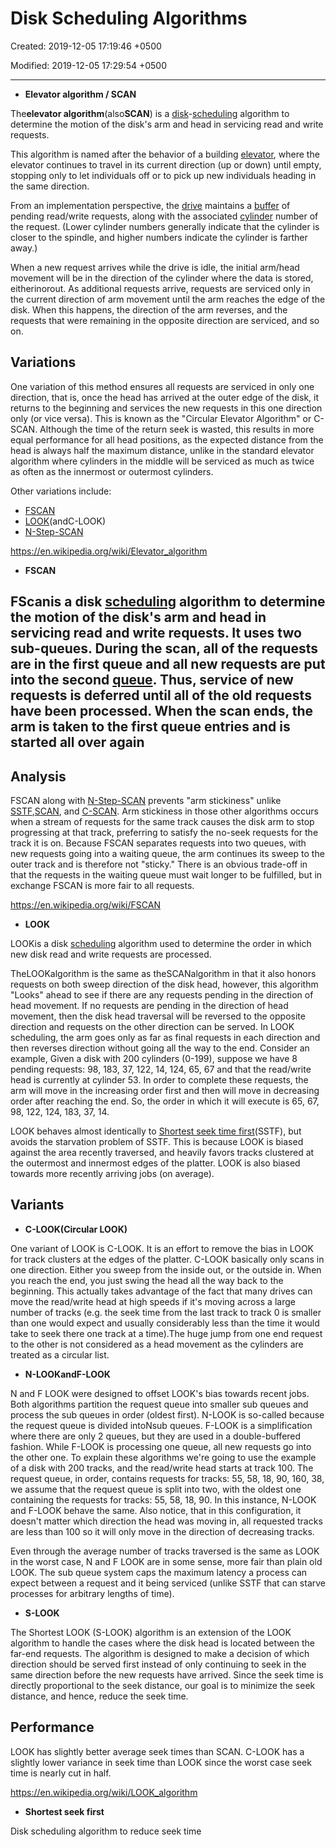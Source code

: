 # Disk Scheduling Algorithms

Created: 2019-12-05 17:19:46 +0500

Modified: 2019-12-05 17:29:54 +0500

---

- **Elevator algorithm / SCAN**

The**elevator algorithm**(also**SCAN**) is a [disk](https://en.wikipedia.org/wiki/Hard_disk)-[scheduling](https://en.wikipedia.org/wiki/I/O_scheduling) algorithm to determine the motion of the disk's arm and head in servicing read and write requests.

This algorithm is named after the behavior of a building [elevator](https://en.wikipedia.org/wiki/Elevator), where the elevator continues to travel in its current direction (up or down) until empty, stopping only to let individuals off or to pick up new individuals heading in the same direction.

From an implementation perspective, the [drive](https://en.wikipedia.org/wiki/Disk_drive) maintains a [buffer](https://en.wikipedia.org/wiki/Data_buffer) of pending read/write requests, along with the associated [cylinder](https://en.wikipedia.org/wiki/Cylinder_(disk_drive)) number of the request. (Lower cylinder numbers generally indicate that the cylinder is closer to the spindle, and higher numbers indicate the cylinder is farther away.)

When a new request arrives while the drive is idle, the initial arm/head movement will be in the direction of the cylinder where the data is stored, eitherinorout. As additional requests arrive, requests are serviced only in the current direction of arm movement until the arm reaches the edge of the disk. When this happens, the direction of the arm reverses, and the requests that were remaining in the opposite direction are serviced, and so on.

## Variations

One variation of this method ensures all requests are serviced in only one direction, that is, once the head has arrived at the outer edge of the disk, it returns to the beginning and services the new requests in this one direction only (or vice versa). This is known as the "Circular Elevator Algorithm" or C-SCAN. Although the time of the return seek is wasted, this results in more equal performance for all head positions, as the expected distance from the head is always half the maximum distance, unlike in the standard elevator algorithm where cylinders in the middle will be serviced as much as twice as often as the innermost or outermost cylinders.

Other variations include:

- [FSCAN](https://en.wikipedia.org/wiki/FSCAN)
- [LOOK](https://en.wikipedia.org/wiki/LOOK_algorithm)(andC-LOOK)
- [N-Step-SCAN](https://en.wikipedia.org/wiki/N-Step-SCAN)

<https://en.wikipedia.org/wiki/Elevator_algorithm>

- **FSCAN**

## FScanis a disk [scheduling](https://en.wikipedia.org/wiki/I/O_scheduling) algorithm to determine the motion of the disk's arm and head in servicing read and write requests. It uses two sub-queues. During the scan, all of the requests are in the first queue and all new requests are put into the second [queue](https://en.wikipedia.org/wiki/Queue_(data_structure)). Thus, service of new requests is deferred until all of the old requests have been processed. When the scan ends, the arm is taken to the first queue entries and is started all over again

## Analysis

FSCAN along with [N-Step-SCAN](https://en.wikipedia.org/wiki/N-Step-SCAN) prevents "arm stickiness" unlike [SSTF](https://en.wikipedia.org/wiki/Shortest_seek_first),[SCAN](https://en.wikipedia.org/wiki/Elevator_algorithm), and [C-SCAN](https://en.wikipedia.org/wiki/C-SCAN). Arm stickiness in those other algorithms occurs when a stream of requests for the same track causes the disk arm to stop progressing at that track, preferring to satisfy the no-seek requests for the track it is on. Because FSCAN separates requests into two queues, with new requests going into a waiting queue, the arm continues its sweep to the outer track and is therefore not "sticky." There is an obvious trade-off in that the requests in the waiting queue must wait longer to be fulfilled, but in exchange FSCAN is more fair to all requests.

<https://en.wikipedia.org/wiki/FSCAN>

- **LOOK**

LOOKis a disk [scheduling](https://en.wikipedia.org/wiki/I/O_scheduling) algorithm used to determine the order in which new disk read and write requests are processed.

TheLOOKalgorithm is the same as theSCANalgorithm in that it also honors requests on both sweep direction of the disk head, however, this algorithm "Looks" ahead to see if there are any requests pending in the direction of head movement. If no requests are pending in the direction of head movement, then the disk head traversal will be reversed to the opposite direction and requests on the other direction can be served. In LOOK scheduling, the arm goes only as far as final requests in each direction and then reverses direction without going all the way to the end. Consider an example, Given a disk with 200 cylinders (0-199), suppose we have 8 pending requests: 98, 183, 37, 122, 14, 124, 65, 67 and that the read/write head is currently at cylinder 53. In order to complete these requests, the arm will move in the increasing order first and then will move in decreasing order after reaching the end. So, the order in which it will execute is 65, 67, 98, 122, 124, 183, 37, 14.

LOOK behaves almost identically to [Shortest seek time first](https://en.wikipedia.org/wiki/Shortest_seek_time_first)(SSTF), but avoids the starvation problem of SSTF. This is because LOOK is biased against the area recently traversed, and heavily favors tracks clustered at the outermost and innermost edges of the platter. LOOK is also biased towards more recently arriving jobs (on average).

## Variants

- **C-LOOK(Circular LOOK)**

One variant of LOOK is C-LOOK. It is an effort to remove the bias in LOOK for track clusters at the edges of the platter. C-LOOK basically only scans in one direction. Either you sweep from the inside out, or the outside in. When you reach the end, you just swing the head all the way back to the beginning. This actually takes advantage of the fact that many drives can move the read/write head at high speeds if it's moving across a large number of tracks (e.g. the seek time from the last track to track 0 is smaller than one would expect and usually considerably less than the time it would take to seek there one track at a time).The huge jump from one end request to the other is not considered as a head movement as the cylinders are treated as a circular list.

- **N-LOOKandF-LOOK**

N and F LOOK were designed to offset LOOK's bias towards recent jobs. Both algorithms partition the request queue into smaller sub queues and process the sub queues in order (oldest first). N-LOOK is so-called because the request queue is divided intoNsub queues. F-LOOK is a simplification where there are only 2 queues, but they are used in a double-buffered fashion. While F-LOOK is processing one queue, all new requests go into the other one. To explain these algorithms we're going to use the example of a disk with 200 tracks, and the read/write head starts at track 100. The request queue, in order, contains requests for tracks: 55, 58, 18, 90, 160, 38, we assume that the request queue is split into two, with the oldest one containing the requests for tracks: 55, 58, 18, 90. In this instance, N-LOOK and F-LOOK behave the same. Also notice, that in this configuration, it doesn't matter which direction the head was moving in, all requested tracks are less than 100 so it will only move in the direction of decreasing tracks.

Even through the average number of tracks traversed is the same as LOOK in the worst case, N and F LOOK are in some sense, more fair than plain old LOOK. The sub queue system caps the maximum latency a process can expect between a request and it being serviced (unlike SSTF that can starve processes for arbitrary lengths of time).

- **S-LOOK**

The Shortest LOOK (S-LOOK) algorithm is an extension of the LOOK algorithm to handle the cases where the disk head is located between the far-end requests. The algorithm is designed to make a decision of which direction should be served first instead of only continuing to seek in the same direction before the new requests have arrived. Since the seek time is directly proportional to the seek distance, our goal is to minimize the seek distance, and hence, reduce the seek time.

## Performance

LOOK has slightly better average seek times than SCAN. C-LOOK has a slightly lower variance in seek time than LOOK since the worst case seek time is nearly cut in half.

<https://en.wikipedia.org/wiki/LOOK_algorithm>

- **Shortest seek first**

Disk scheduling algorithm to reduce seek time
